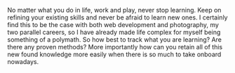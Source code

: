 No matter what you do in life, work and play, never stop learning. Keep on refining your existing skills and never be afraid to learn new ones. I certainly find this to be the case with both web development and photography, my two parallel careers, so I have already made life complex for myself being something of a polymath. So how best to track what you are learning? Are there any proven methods? More importantly how can you retain all of this new found knowledge more easily when there is so much to take onboard nowadays.